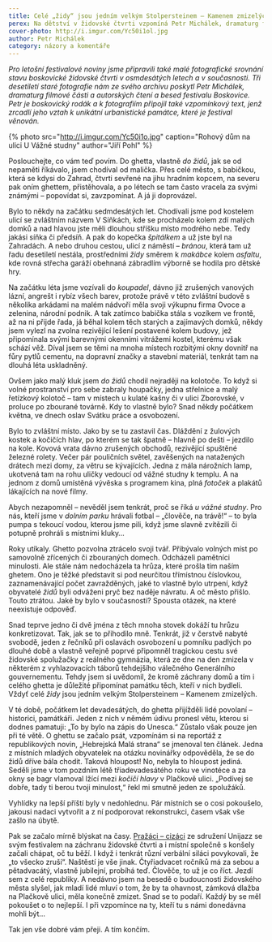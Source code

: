 ```yaml
---
title: Celé „židy“ jsou jedním velkým Stolpersteinem – Kamenem zmizelých
perex: Na dětství v židovské čtvrti vzpomíná Petr Michálek, dramaturg filmové části a autorských čtení a besed festivalu Boskovice.
cover-photo: http://i.imgur.com/Yc50i1ol.jpg
author: Petr Michálek
category: názory a komentáře
---
```


*Pro letošní festivalové noviny jsme připravili také malé fotografické srovnání stavu boskovické židovské čtvrti v osmdesátých letech a v současnosti. Tři desetiletí staré fotografie nám ze svého archivu poskytl Petr Michálek, dramaturg filmové části a autorských čtení a besed festivalu Boskovice. Petr je boskovický rodák a k fotografiím připojil také vzpomínkový text, jenž zrcadlí jeho vztah k unikátní urbanistické památce, které je festival věnován.*

{% photo src="http://i.imgur.com/Yc50i1o.jpg" caption="Rohový dům na ulici U Vážné studny" author="Jiří Pohl" %}

Poslouchejte, co vám teď povím. Do ghetta, vlastně *do židů*, jak se od nepaměti říkávalo, jsem chodíval od malička. Přes celé město, s babičkou, která se kdysi do Zahrad, čtvrti sevřené na jihu hradním kopcem, na severu pak oním ghettem, přistěhovala, a po létech se tam často vracela za svými známými – popovídat si, zavzpomínat. A já ji doprovázel.

Bylo to někdy na začátku sedmdesátých let. Chodívali jsme pod kostelem ulicí se zvláštním názvem V Síňkách, kde se procházelo kolem zdí malých domků a nad hlavou jste měli dlouhou stříšku místo modrého nebe. Tedy jakási síňka či předsíň. A pak do kopečka *špitálkem* a už jste byl na Zahradách. A nebo druhou cestou, ulicí z náměstí – *bránou*, která tam už řadu desetiletí nestála, prostředními *židy* směrem k *makábce* kolem *asfaltu*, kde rovná střecha garáží obehnaná zábradlím výborně se hodila pro dětské hry.

Na začátku léta jsme vozívali do *koupadel*, dávno již zrušených vanových lázní, angrešt i rybíz všech barev, protože právě v této zvláštní budově s několika arkádami na malém nádvoří měla svoji výkupnu firma Ovoce a zelenina, národní podnik. A tak zatímco babička stála s vozíkem ve frontě, až na ni přijde řada, já běhal kolem těch starých a zajímavých domků, někdy jsem vylezl na zvolna rezivějící lešení postavené kolem budovy, jež připomínala svými barevnými okenními vitrážemi kostel, kterému však schází věž. Díval jsem se těmi na mnoha místech rozbitými okny dovnitř na fůry pytlů cementu, na dopravní značky a stavební materiál, tenkrát tam na dlouhá léta uskladněný. 

Ovšem jako malý kluk jsem *do židů* chodil nejraději na kolotoče. To když si volné prostranství pro sebe zabraly houpačky, jedna střelnice a malý řetízkový kolotoč – tam v místech u kulaté kašny či v ulici Zborovské, v proluce po zbourané továrně. Kdy to vlastně bylo? Snad někdy počátkem května, ve dnech oslav Svátku práce a osvobození.

Bylo to zvláštní místo. Jako by se tu zastavil čas. Dláždění z žulových kostek a kočičích hlav, po kterém se tak špatně – hlavně po dešti – jezdilo na kole. Kovová vrata dávno zrušených obchodů, rezivějící spuštěné železné rolety. Večer pár pouličních světel, zavěšených na natažených drátech mezi domy, za větru se kývajících. Jedna z mála nárožních lamp, ukotvená tam na rohu uličky vedoucí od vážné studny k templu. A na jednom z domů umístěná vývěska s programem kina, plná *fotoček* a plakátů lákajících na nové filmy.

Abych nezapomněl – nevěděl jsem tenkrát, proč se říká *u vážné studny*. Pro nás, kteří jsme v *dolním parku* hrávali fotbal – „člověče, na trávě!“ – to byla pumpa s tekoucí vodou, kterou jsme pili, když jsme slavně zvítězili či potupně prohráli s místními kluky…

Roky utíkaly. Ghetto pozvolna ztrácelo svoji tvář. Přibývalo volných míst po samovolně zřícených či zbouraných domech. Odcházeli pamětníci minulosti. Ale stále nám nedocházela ta hrůza, které prošla tím naším ghetem. Ono je těžké představit si pod neurčitou třímístnou číslovkou, zaznamenávající počet zavražděných, jaké to vlastně bylo utrpení, když obyvatelé *židů* byli odváženi pryč bez naděje návratu. A oč město přišlo. Touto ztrátou. Jaké by bylo v současnosti? Spousta otázek, na které neexistuje odpověď.

Snad teprve jedno či dvě jména z těch mnoha stovek dokáží tu hrůzu konkretizovat. Tak, jak se to přihodilo mně. Tenkrát, již v čerstvě nabyté svobodě, jeden z řečníků při oslavách osvobození u pomníku padlých po dlouhé době a vlastně veřejně poprvé připomněl tragickou cestu své židovské spolužačky z reálného gymnázia, která ze dne na den zmizela v některém z vyhlazovacích táborů tehdejšího válečného Generálního gouvernementu. Tehdy jsem si uvědomil, že kromě záchrany domů a tím i celého ghetta je důležité připomínat památku těch, kteří v nich bydleli. Vždyť celé *židy* jsou jedním velkým Stolpersteinem – Kamenem zmizelých.

V té době, počátkem let devadesátých, do ghetta přijížděli lidé povolaní – historici, památkáři. Jeden z nich v němém údivu pronesl větu, kterou si dodnes pamatuji: „To by bylo na zápis do Unesca.“ Zůstalo však pouze jen při té větě. O ghettu se začalo psát, vzpomínám si na reportáž z republikových novin, „Hebrejská Malá strana“ se jmenoval ten článek. Jedna z místních mladých obyvatelek na otázku novinářky odpověděla, že se do židů dříve bála chodit. Taková hloupost! No, nebyla to hloupost jediná. Seděli jsme v tom pozdním létě třiadevadesátého roku ve vinotéce a za okny se bagr vlamoval lžící mezi *kočičí hlavy* v Plačkově ulici. „Podívej se dobře, tady ti berou tvoji minulost,“ řekl mi smutně jeden ze spolužáků.

Vyhlídky na lepší příští byly v nedohlednu. Pár místních se o cosi pokoušelo, jakousi nadaci vytvořit a z ní podporovat rekonstrukci, časem však vše zašlo na úbytě.

Pak se začalo mírně blýskat na časy. [Pražáci – cizáci](http://www.ohlasy.info/clanky/2017/05/rozhovor-hunat.html) ze sdružení Unijazz se svým festivalem na záchranu židovské čtvrti a i místní společně s konšely začali chápat, oč tu běží. I když i tenkrát různí verbální siláci povykovali, že „to všecko zruší“. Naštěstí je vše jinak. Čtyřiadvacet ročníků má za sebou a pětadvacátý, vlastně jubilejní, probíhá teď. Člověče, to už je co říct. Jezdí sem z celé republiky. A nedávno jsem na besedě o budoucnosti židovského města slyšel, jak mladí lidé mluví o tom, že by ta ohavnost, zámková dlažba na Plačkově ulici, měla konečně zmizet. Snad se to podaří. Každý by se měl pokoušet o to nejlepší. I při vzpomínce na ty, kteří tu s námi donedávna mohli být…

Tak jen vše dobré vám přeji. A tím končím.
